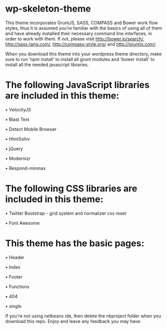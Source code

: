 wp-skeleton-theme
=================

This theme incorporates GruntJS, SASS, COMPASS and Bower work flow styles, thus it is assumed you’re familiar with the basics of using all of them and have already installed their necessary command line interfaces, in order to work with them. If not, please visit http://bower.io/search/, http://sass-lang.com/, http://compass-style.org/ and http://gruntjs.com/.

When you download this theme into your wordpress theme directory, make sure to run 'npm install' to install all grunt modules and 'bower install' to install all the needed javascript libraries.

 The following JavaScript libraries are included in this theme:
================================================================
 
  •	VelocityJS
  
  •	Blast Text
  
  •	Detect Mobile Browser
  
  •	Html5shiv
  
  •	jQuery
  
  •	Modernizr 
  
  •	Respond-minmax


The following CSS libraries are included in this theme:
========================================================

  •	Twitter Bootstrap - grid system and normalizer css reset
  
  •	Font Awesome


This theme has the basic pages:
===============================

  •	Header
  
  •	Index
  
  •	Footer
  
  •	Functions
  
  •	404
  
  •	single  

If you're not using netbeans ide, then delete the nbproject folder when you download this repo. Enjoy and leave any feedback you may have.
